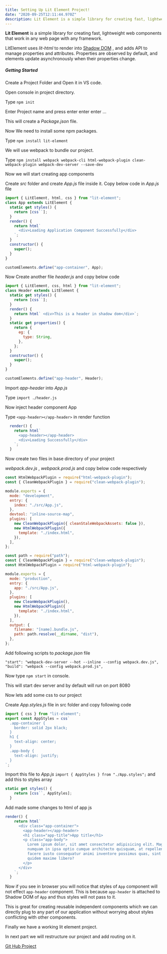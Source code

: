 ```yaml
---
title: Setting Up Lit Element Project!
date: "2020-09-25T12:11:44.970Z"
description: Lit Element is a simple library for creating fast, lightweight web components that work in any web page with any framework. In this article we are going to setup a Lit Element project using webpack.
---
```


**Lit Element** is a simple library for creating fast, lightweight web components that work in any web page with any framework.

LitElement uses _lit-html_ to render into [Shadow DOM](https://developer.mozilla.org/en-US/docs/Web/Web_Components/Using_shadow_DOM) , and adds API to manage properties and attributes. Properties are observed by default, and elements update asynchronously when their properties change.

##### Getting Started

Create a Project Folder and Open it in VS code.

Open console in project directory.

Type `npm init`

Enter Project name and press enter enter enter ...

This will create a _Package.json_ file.

Now We need to install some npm packages.

Type `npm install lit-element`

We will use webpack to bundle our project.

Type `npm install webpack webpack-cli html-webpack-plugin clean-webpack-plugin webpack-dev-server --save-dev`

Now we will start creating app components

Create _src_ folder and create _App.js_ file inside it.
Copy below code in _App.js_ file

```Javascript
import { LitElement, html, css } from "lit-element";
class App extends LitElement {
  static get styles() {
    return [css``];
  }
  render() {
    return html`
      <div>Loading Application Component Successfully</div>
    `;
  }
  constructor() {
    super();
  }
}

customElements.define("app-container", App);
```

Now Create another file _header.js_ and copy below code

```Javascript
import { LitElement, css, html } from "lit-element";
class Header extends LitElement {
  static get styles() {
    return [css``];
  }
  render() {
    return html` <div>This is a header in shadow dom</div>`;
  }
  static get properties() {
    return {
      eg: {
        type: String,
      },
    };
  }
  constructor() {
    super();
  }
}

customElements.define("app-header", Header);
```

Import _app-header_ into _App.js_

Type `import ./header.js`

Now inject header component App

Type `<app-header></app-header>` in render function

```Javascript
  render() {
    return html`
      <app-header></app-header>
      <div>Loading Successfully</div>
    `;
  }

```

Now create two files in base directory of your project

_webpack.dev.js_ , _webpack.prod.js_ and copy below code respectively

```Javascript
const HtmlWebpackPlugin = require("html-webpack-plugin");
const { CleanWebpackPlugin } = require("clean-webpack-plugin");

module.exports = {
  mode: "development",
  entry: {
    index: "./src/App.js",
  },
  devtool: "inline-source-map",
  plugins: [
    new CleanWebpackPlugin({ cleanStaleWebpackAssets: false }),
    new HtmlWebpackPlugin({
      template: "./index.html",
    }),
  ],
};
```

```JavaScript
const path = require("path");
const { CleanWebpackPlugin } = require("clean-webpack-plugin");
const HtmlWebpackPlugin = require("html-webpack-plugin");

module.exports = {
  mode: "production",
  entry: {
    app: "./src/App.js",
  },
  plugins: [
    new CleanWebpackPlugin(),
    new HtmlWebpackPlugin({
      template: "./index.html",
    }),
  ],
  output: {
    filename: "[name].bundle.js",
    path: path.resolve(__dirname, "dist"),
  },
};
```

Add following scripts to _package.json_ file

`"start": "webpack-dev-server --hot --inline --config webpack.dev.js",`
`"build": "webpack --config webpack.prod.js",`

Now type `npm start` in console.

This will start dev server and by default will run on port 8080

Now lets add some css to our project

Create _App.styles.js_ file in src folder and copy following code

```Javascript
import { css } from "lit-element";
export const AppStyles = css`
  .app-container {
    border: solid 2px black;
  }
  h1 {
    text-align: center;
  }
  .app-body {
    text-align: justify;
  }
`;
```

Import this file to _App.js_
`import { AppStyles } from "./App.styles";`
and add this to styles array

```JavaScript
static get styles() {
    return [css``, AppStyles];
  }
```

Add made some changes to html of app js

```Javascript
render() {
    return html`
      <div class="app-container">
        <app-header></app-header>
        <h1 class="app-title">App title</h1>
        <p class="app-body">
          Lorem ipsum dolor, sit amet consectetur adipisicing elit. Magnam
          numquam in ipsa optio cumque architecto quisquam, at repellendus
          facere iusto consequatur animi inventore possimus quas, sint sunt
          quidem maxime libero?
        </p>
      </div>
    `;
  }
```

Now if you see in browser you will notice that styles of `App` component will not effect `app-header` component.
This is because `app-header` is attached to Shadow DOM of `App` and thus styles will not pass to it.

This is great for creating reusable independent components which we can directly plug to any part of our application without worrying about styles conflicting with other components.

Finally we have a working lit element project.

In next part we will restructure our project and add routing on it.

<a href="https://github.com/iamvishal345/lit-element-initial_setup" target="_blank">Git Hub Project</a>
